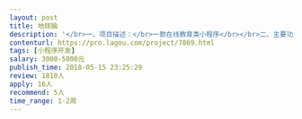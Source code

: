 ```yaml
---                
layout: post       
title: 地球脑           
description: '</br>一、项目描述：</br>一款在线教育类小程序</br></br>二、主要功能点：</br>在线答题、积分商城、音视频</br></br>三、可参考产品：</br>头脑王者小程序</br></br>四、人员要求：</br>1、熟悉h5、Javascript、css等技术</br>2、有成熟的作品经验</br>3、良好的沟通能力和契约精神</br>'     
contenturl: https://pro.lagou.com/project/7869.html      
tags: [小程序开发]            
salary: 3000-5000元          
publish_time: 2018-05-15 23:25:29         
review: 1810人                   
apply: 16人                   
recommend: 5人                   
time_range: 1-2周              
---                 
```

